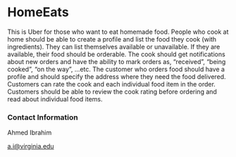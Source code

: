 # HomeEats

This is Uber for those who want to eat homemade food. People who cook at home should be able to create a profile and list the food they cook (with ingredients). They can list themselves available or unavailable. If they are available, their food should be orderable. The cook should get notifications about new orders and have the ability to mark orders as, “received”, “being cooked”, “on the way”, ...etc. The customer who orders food should have a profile and should specify the address where they need the food delivered. Customers can rate the cook and each individual food item in the order. Customers should be able to review the cook rating before ordering and read about individual food items.

### Contact Information

Ahmed Ibrahim

a.i@virginia.edu

